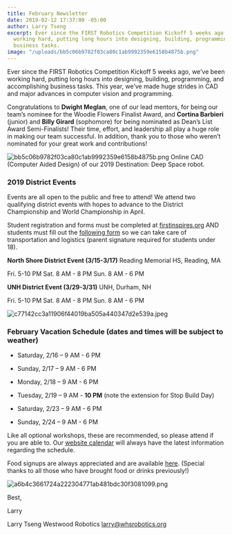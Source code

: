 ```yaml
---
title: February Newsletter
date: 2019-02-12 17:37:00 -05:00
author: Larry Tseng
excerpt: Ever since the FIRST Robotics Competition Kickoff 5 weeks ago, we’ve been
  working hard, putting long hours into designing, building, programming, and accomplishing
  business tasks.
image: "/uploads/bb5c06b9782f03ca80c1ab9992359e6158b4875b.png"
---
```


Ever since the FIRST Robotics Competition Kickoff 5 weeks ago, we’ve been working hard, putting long hours into designing, building, programming, and accomplishing business tasks. This year, we’ve made huge strides in CAD and major advances in computer vision and programming.

Congratulations to **Dwight Meglan**, one of our lead mentors, for being our team’s nominee for the Woodie Flowers Finalist Award, and **Cortina Barbieri** (junior) and **Billy Girard** (sophomore) for being nominated as Dean’s List Award Semi-Finalists! Their time, effort, and leadership all play a huge role in making our team successful. In addition, thank you to those who weren’t nominated for your great work and contributions!

![bb5c06b9782f03ca80c1ab9992359e6158b4875b.png](/uploads/bb5c06b9782f03ca80c1ab9992359e6158b4875b.png)
Online CAD (Computer Aided Design) of our 2019 Destination: Deep Space robot.

### 2019 District Events

Events are all open to the public and free to attend! We attend two qualifying district events with hopes to advance to the District Championship and World Championship in April.

Student registration and forms must be completed at [firstinspires.org](http://firstinspires.org) AND students must fill out the [following form](https://goo.gl/forms/9omMv8sp0xM5Bul22) so we can take care of transportation and logistics (parent signature required for students under 18).

**North Shore District Event (3/15-3/17)**
Reading Memorial HS, Reading, MA

Fri. 5-10 PM
Sat. 8 AM - 8 PM
Sun. 8 AM - 6 PM

**UNH District Event (3/29-3/31)**
UNH, Durham, NH

Fri. 5-10 PM
Sat. 8 AM - 8 PM
Sun. 8 AM - 6 PM

![c77142cc3a11906f44019ba505a440347d2e539a.jpeg](/uploads/c77142cc3a11906f44019ba505a440347d2e539a.jpeg)

### February Vacation Schedule (dates and times will be subject to weather)

* Saturday, 2/16 – 9 AM - 6 PM

* Sunday, 2/17 – 9 AM - 6 PM

* Monday, 2/18 – 9 AM - 6 PM

* Tuesday, 2/19 – 9 AM - **10 PM** (note the extension for Stop Build Day)

* Saturday, 2/23 – 9 AM - 6 PM

* Sunday, 2/24 – 9 AM - 6 PM

Like all optional workshops, these are recommended, so please attend if you are able to. Our [website calendar](https://dmanalytics2.com/click?u=https%3A%2F%2Fwhsrobotics.org%2F%23calendar&i=5&d=RxmbRUeRR4uSosOn9Ik4kA&e=larry%40whsrobotics.org&a=D2SFn8uNRRGm3pr1maGcSw) will always have the latest information regarding the schedule.

Food signups are always appreciated and are available [here](https://dmanalytics2.com/click?u=https%3A%2F%2Fwww.signupgenius.com%2Fgo%2F70a094ea8a723a1fe3-build&i=6&d=RxmbRUeRR4uSosOn9Ik4kA&e=larry%40whsrobotics.org&a=D2SFn8uNRRGm3pr1maGcSw). (Special thanks to all those who have brought food or drinks previously!)

![a6b4c3661724a222304771ab481bdc30f3081099.png](/uploads/a6b4c3661724a222304771ab481bdc30f3081099.png)

Best,

Larry

Larry Tseng
Westwood Robotics
[larry@whsrobotics.org](mailto:larry@whsrobotics.org)